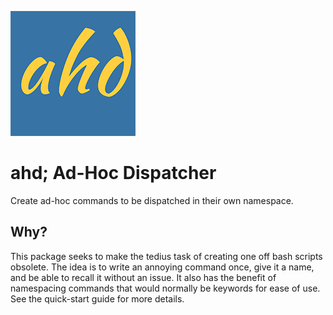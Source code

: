 ![ahd-logo](https://raw.githubusercontent.com/Descent098/ahd/master/docs/img/ahd-logo.png)



# ahd; Ad-Hoc Dispatcher

Create ad-hoc commands to be dispatched in their own namespace.



## Why?

This package seeks to make the tedius task of creating one off bash scripts obsolete. The idea is to write an annoying command once, give it a name, and be able to recall it without an issue. It also has the benefit of namespacing commands that would normally be keywords for ease of use. See the quick-start guide for more details.









